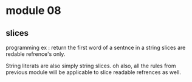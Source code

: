 # module 08

## slices

programming ex : return the first word of a sentnce in a string
slices are redable refrence's only.

String literats are also simply string slices.
oh also, all the rules from previous module will be applicable to slice readable refrences as well.
